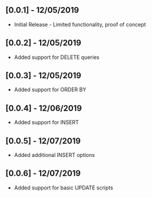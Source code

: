 ## [0.0.1] - 12/05/2019

* Initial Release - Limited functionality, proof of concept

## [0.0.2] - 12/05/2019

* Added support for DELETE queries

## [0.0.3] - 12/05/2019

* Added support for ORDER BY

## [0.0.4] - 12/06/2019

* Added support for INSERT

## [0.0.5] - 12/07/2019

* Added additional INSERT options

## [0.0.6] - 12/07/2019

* Added support for basic UPDATE scripts